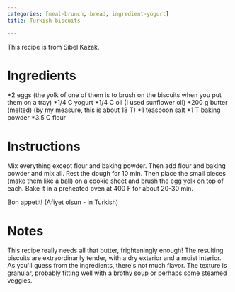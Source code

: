 ```yaml
---
categories: [meal-brunch, bread, ingredient-yogurt]
title: Turkish biscuits

---
```

This recipe is from Sibel Kazak.

# Ingredients

*2 eggs (the yolk of one of them is to brush on the biscuits when you put them on a tray)
*1/4 C yogurt
*1/4 C oil (I used sunflower oil)
*200 g butter (melted) (by my measure, this is about 18 T)
*1 teaspoon salt
*1 T baking powder
*3.5 C flour
# Instructions

Mix everything except flour and baking powder. Then add flour and baking 
powder and mix all. Rest the dough for 10 min. Then place the small pieces 
(make them like a ball) on a cookie sheet and brush the egg yolk on top of 
each. Bake it in a preheated oven at 400 F for about 20-30 min.

Bon appetit! (Afiyet olsun - in Turkish)
# Notes

This recipe really needs all that butter, frighteningly enough!  The resulting biscuits are extraordinarily tender, with a dry exterior and a moist interior.  As you'll guess from the ingredients, there's not much flavor.  The texture is granular, probably fitting well with a brothy soup or perhaps some steamed veggies.  
